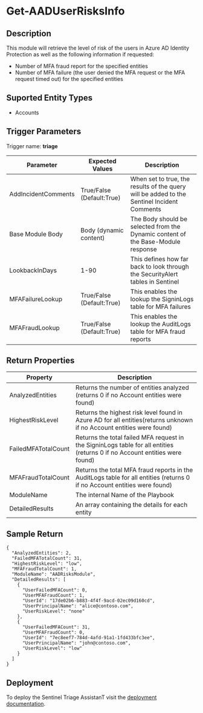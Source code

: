 # Get-AADUserRisksInfo

## Description
This module will retrieve the level of risk of the users in Azure AD Identity Protection as well as the following information if requested:
* Number of MFA fraud report for the specified entities
* Number of MFA failure (the user denied the MFA request or the MFA request timed out) for the specified entities

## Suported Entity Types
* Accounts

## Trigger Parameters

Trigger name: **triage**

|Parameter|Expected Values|Description|
|---|---|---|
|AddIncidentComments|True/False (Default:True)|When set to true, the results of the query will be added to the Sentinel Incident Comments|
|Base Module Body|Body (dynamic content)|The Body should be selected from the Dynamic content of the Base-Module response|
|LookbackInDays|1-90|This defines how far back to look through the SecurityAlert tables in Sentinel|
|MFAFailureLookup|True/False (Default:True)|This enables the lookup the SigninLogs table for MFA failures|
|MFAFraudLookup|True/False (Default:True)|This enables the lookup the AuditLogs table for MFA fraud reports|


## Return Properties

|Property|Description|
|---|---|
|AnalyzedEntities|Returns the number of entities analyzed (returns 0 if no Account entities were found)|
|HighestRiskLevel|Returns the highest risk level found in Azure AD for all entities(returns unknown if no Account entities were found)|
|FailedMFATotalCount|Returns the total failed MFA request in the SigninLogs table for all entities (returns 0 if no Account entities were found)|
|MFAFraudTotalCount|Returns the total MFA fraud reports in the AuditLogs table for all entities (returns 0 if no Account entities were found)|
|ModuleName|The internal Name of the Playbook|
|DetailedResults|An array containing the details for each entity|

## Sample Return

```
{
  "AnalyzedEntities": 2,
  "FailedMFATotalCount": 31,
  "HighestRiskLevel": "low",
  "MFAFraudTotalCount": 1,
  "ModuleName": "AADRisksModule",
  "DetailedResults": [
    {
      "UserFailedMFACount": 0,
      "UserMFAFraudCount": 1,
      "UserId": "17de02b6-b883-4f4f-9acd-02ec09d160cd",
      "UserPrincipalName": "alice@contoso.com",
      "UserRiskLevel": "none"
    },
    {
      "UserFailedMFACount": 31,
      "UserMFAFraudCount": 0,
      "UserId": "7ec8eef7-784d-4afd-91a1-1fd433bfc3ee",
      "UserPrincipalName": "john@contoso.com",
      "UserRiskLevel": "low"
    }
  ]
}
```

## Deployment

To deploy the Sentinel Triage AssistanT visit the [deployment documentation](/Docs/deployment.md).